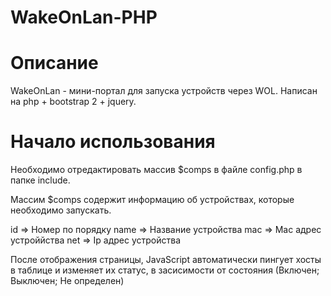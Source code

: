 # WakeOnLan-PHP

# Описание

WakeOnLan - мини-портал для запуска устройств через WOL. Написан на php + bootstrap 2 + jquery.

# Начало использования

Необходимо отредактировать массив $comps в файле config.php в папке include.

Массим $comps содержит информацию об устройствах, которые необходимо запускать.

id   => Номер по порядку
name => Название устройства
mac  => Mac адрес устроййства
net  => Ip адрес устройства

После отображения страницы, JavaScript автоматически пингует хосты в таблице и изменяет их статус, в засисимости от состояния (Включен; Выключен; Не определен)
